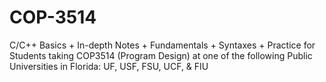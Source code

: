# COP-3514
C/C++ Basics + In-depth Notes + Fundamentals + Syntaxes + Practice for Students taking COP3514 (Program Design) at one of the following Public Universities in Florida: UF, USF, FSU, UCF, &amp; FIU
